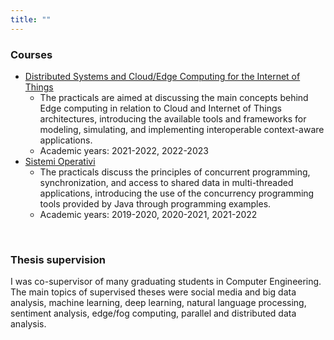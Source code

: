 ```yaml
---
title: ""
---
```

### **Courses**
- [Distributed Systems and Cloud/Edge Computing for the Internet of Things](https://www.unical.it/storage/cds/7419/activities/83787/)
    - The practicals are aimed at discussing the main concepts behind Edge computing in relation to Cloud and Internet of Things architectures, introducing the available tools and frameworks for modeling, simulating, and implementing interoperable context-aware applications.
    - Academic years: 2021-2022, 2022-2023
- [Sistemi Operativi](https://www.unical.it/storage/cds/7179/activities/100549/)
    - The practicals discuss the principles of concurrent programming, synchronization, and access to shared data in multi-threaded applications, introducing the use of the concurrency programming tools provided by Java through programming examples.
    - Academic years: 2019-2020, 2020-2021, 2021-2022
<br>

### **Thesis supervision**
I was co-supervisor of many graduating students in Computer Engineering. The main topics of supervised theses
were social media and big data analysis, machine learning, deep learning, natural language
processing, sentiment analysis, edge/fog computing, parallel and distributed data analysis.

